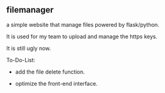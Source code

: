 ## filemanager
a simple website that manage files powered by flask/python.

It is used for my team to upload and manage the https keys.

It is still ugly now.


To-Do-List:

  + add the file delete function.

  + optimize the front-end interface.
